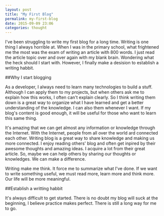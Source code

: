 ```yaml
---
layout: post
title: "My First Blog"
permalink: my-first-blog
date: 2015-09-09 23:06
categories: thought
---
```

I've been struggling to write my first blog for a long time. Writing is one thing I always horrible at. When
I was in the primary school, what frightened me the most was the exam of writing an article with 800 words.
I just read the article topic over and over again with my blank brain. Wondering what the heck should I start
with. However, I finally make a desision to establish a writing habbit.

##Why I start blogging

As a developer, I always need to learn many technologies to build a stuff. Although I can apply them to my 
projects, but when others ask me to explain how this works, I often can't explain clearly. So I think writing
them down is a great way to organize what I have learned and get a better understanding of the knowledge. I can
also them whenever I want. If my blog's content is good enough, it will be useful for those who want to learn
this same thing.

It's amazing that we can get almost any information or knowledge through the Internet. With the Internet, people from all over the world
ard connected each other. Writing blog is a great way to share knowledge and making us more connected. I enjoy
reading others' blog and often get inpired by their awesome thoughts and amazing ideas. I acquire a lot from their
great article. So, maybe we can help others by sharing our thoughts or knowledges. We can make a difference.

Writing make me think. It force me to summarize what I've done. If we want to write something useful, we must read
more, learn more and think more. Our life will be more meaningful.

##Establish a writting habbit

It's always difficult to get started. There is no doubt my blog will suck at the beginning, I believe practice makes perfect.
There is still a long way for me to go.

